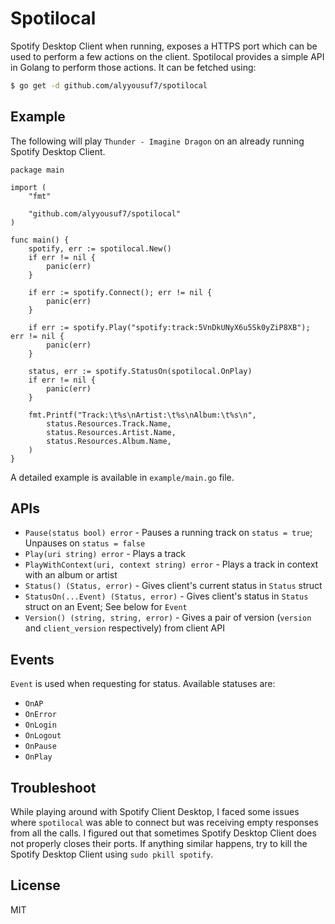 # Spotilocal
Spotify Desktop Client when running, exposes a HTTPS port which can be used to perform a few actions on the client.
Spotilocal provides a simple API in Golang to perform those actions. It can be fetched using:

```bash
$ go get -d github.com/alyyousuf7/spotilocal
```

## Example
The following will play `Thunder - Imagine Dragon` on an already running Spotify Desktop Client.

```golang
package main

import (
    "fmt"

    "github.com/alyyousuf7/spotilocal"
)

func main() {
    spotify, err := spotilocal.New()
    if err != nil {
        panic(err)
    }

    if err := spotify.Connect(); err != nil {
		panic(err)
	}

    if err := spotify.Play("spotify:track:5VnDkUNyX6u5Sk0yZiP8XB"); err != nil {
		panic(err)
    }
    
    status, err := spotify.StatusOn(spotilocal.OnPlay)
    if err != nil {
		panic(err)
    }

    fmt.Printf("Track:\t%s\nArtist:\t%s\nAlbum:\t%s\n",
        status.Resources.Track.Name,
        status.Resources.Artist.Name,
        status.Resources.Album.Name,
    )
}
```

A detailed example is available in `example/main.go` file.

## APIs
- `Pause(status bool) error` - Pauses a running track on `status = true`; Unpauses on `status = false`
- `Play(uri string) error` - Plays a track
- `PlayWithContext(uri, context string) error` - Plays a track in context with an album or artist
- `Status() (Status, error)` - Gives client's current status in `Status` struct
- `StatusOn(...Event) (Status, error)` - Gives client's status in `Status` struct on an Event; See below for `Event`
- `Version() (string, string, error)` - Gives a pair of version (`version` and `client_version` respectively) from client API

## Events
`Event` is used when requesting for status. Available statuses are:

- `OnAP`
- `OnError`
- `OnLogin`
- `OnLogout`
- `OnPause`
- `OnPlay`

## Troubleshoot
While playing around with Spotify Client Desktop, I faced some issues where `spotilocal` was able to connect but was receiving empty responses from all the calls.
I figured out that sometimes Spotify Desktop Client does not properly closes their ports.
If anything similar happens, try to kill the Spotify Desktop Client using `sudo pkill spotify`.

## License
MIT